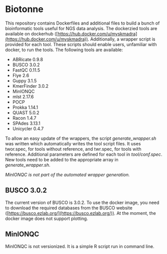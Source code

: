 # Biotonne

This repository contains Dockerfiles and additional files to build a bunch of bioinformatic tools useful for NGS data analysis. The dockerzied tools are available on dockerhub ([https://hub.docker.com/u/myskmadra](https://hub.docker.com/u/myskmadra)). Additionally, a wrapper script is provided for each tool. These scripts should enable users, unfamiliar with docker, to run the tools. The following tools are available:

- ABRicate 0.9.8
- BUSCO 3.0.2
- FastQC 0.11.5
- Flye 2.6
- Guppy 3.1.5
- KmerFinder 3.0.2
- MinIONQC
- mlst 2.17.6
- POCP
- Prokka 1.14.1
- QUAST 5.0.2 
- Racon 1.4.7
- SPAdes 3.13.1
- Unicycler 0.4.7

To allow an easy update of the wrappers, the script *generate_wrapper.sh* was written which automatically writes the tool script files. It uses twor.spec, for tools without reference, and twr.spec, for tools with reference. Additional parameters are defined for each tool in *tool/conf.spec*. New tools need to be added to the appropriate array in *generate_wrapper.sh*.

*MinIONQC is not part of the automated wrapper generation.*

## BUSCO 3.0.2

The current version of BUSCO is 3.0.2. To use the docker image, you need to download the required databases from the BUSCO website ([https://busco.ezlab.org/](https://busco.ezlab.org/)). At the moment, the docker image does not support plotting.

## MinIONQC

MinIONQC is not versionized. It is a simple R script run in command line.
